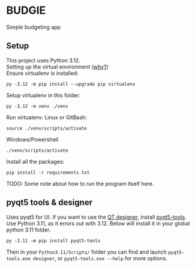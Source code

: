 # BUDGIE
Simple budgeting app


## Setup
This project uses Python 3.12.  
Setting up the virtual environment ([why?](https://realpython.com/python-virtual-environments-a-primer/#why-do-you-need-virtual-environments))  
Ensure virtualenv is installed: 
```
py -3.12 -m pip install --upgrade pip virtualenv
```
Setup virtualenv in this folder: 
```
py -3.12 -m venv ./venv
```
Run virtualenv:
Linux or GitBash:
```
source ./venv/scripts/activate
```
Windows/Powershell
```
./venv/scripts/activate
```
Install all the packages:
```
pip install -r requirements.txt
```

TODO: Some note about how to run the program itself here.

## pyqt5 tools & designer
Uses pyqt5 for UI. If you want to use the [QT designer](https://realpython.com/qt-designer-python/), install [pyqt5-tools](https://pypi.org/project/pyqt5-tools/).
Use Python 3.11, as it errors out with 3.12. Below will install it in your global python 3.11 folder.
```
py -3.11 -m pip install pyqt5-tools
```
Then in your `Python3.11/Scripts/` folder you can find and launch `pyqt5-tools.exe designer`, or `pyqt5-tools.exe --help` for more options.

